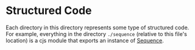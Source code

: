 # Structured Code

Each directory in this directory represents some type of
structured code. For example, everything in the directory
`./sequence` (relative to this file's location) is a
cjs module that exports an instance of [Sequence](../codex/Sequence.js).
